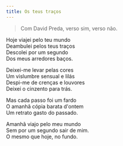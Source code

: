```yaml
---
title: Os teus traços
---
```


> Com David Preda, verso sim, verso não.

Hoje viajei pelo teu mundo  
Deambulei pelos teus traços  
Descolei por um segundo  
Dos meus arredores baços.  

Deixei-me levar pelas cores  
Um vislumbre sensual e lilás  
Despi-me de crenças e louvores  
Deixei o cinzento para trás.  

Mas cada passo foi um fardo  
O amanhã cópia barata d'ontem  
Um retrato gasto do passado.  

Amanhã viajo pelo meu mundo  
Sem por um segundo sair de mim.  
O mesmo que hoje, no fundo.  
